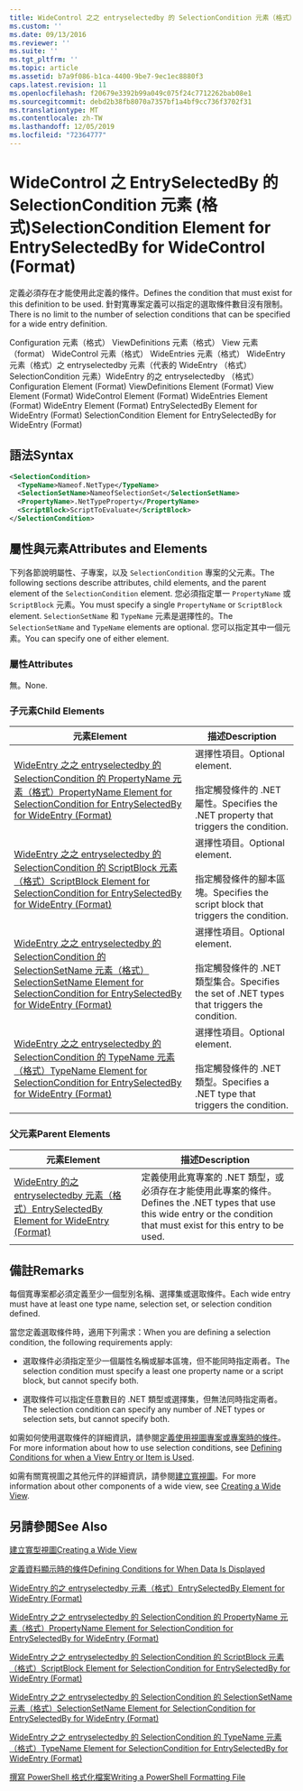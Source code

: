 ```yaml
---
title: WideControl 之之 entryselectedby 的 SelectionCondition 元素（格式） |Microsoft Docs
ms.custom: ''
ms.date: 09/13/2016
ms.reviewer: ''
ms.suite: ''
ms.tgt_pltfrm: ''
ms.topic: article
ms.assetid: b7a9f086-b1ca-4400-9be7-9ec1ec8880f3
caps.latest.revision: 11
ms.openlocfilehash: f20679e3392b99a049c075f24c7712262bab08e1
ms.sourcegitcommit: debd2b38fb8070a7357bf1a4bf9cc736f3702f31
ms.translationtype: MT
ms.contentlocale: zh-TW
ms.lasthandoff: 12/05/2019
ms.locfileid: "72364777"
---
```

# <a name="selectioncondition-element-for-entryselectedby-for-widecontrol-format"></a><span data-ttu-id="88803-102">WideControl 之 EntrySelectedBy 的 SelectionCondition 元素 (格式)</span><span class="sxs-lookup"><span data-stu-id="88803-102">SelectionCondition Element for EntrySelectedBy for WideControl (Format)</span></span>

<span data-ttu-id="88803-103">定義必須存在才能使用此定義的條件。</span><span class="sxs-lookup"><span data-stu-id="88803-103">Defines the condition that must exist for this definition to be used.</span></span> <span data-ttu-id="88803-104">針對寬專案定義可以指定的選取條件數目沒有限制。</span><span class="sxs-lookup"><span data-stu-id="88803-104">There is no limit to the number of selection conditions that can be specified for a wide entry definition.</span></span>

<span data-ttu-id="88803-105">Configuration 元素（格式） ViewDefinitions 元素（格式） View 元素（format） WideControl 元素（格式） WideEntries 元素（格式） WideEntry 元素（格式）之 entryselectedby 元素（代表的 WideEntry （格式） SelectionCondition 元素）WideEntry 的之 entryselectedby （格式）</span><span class="sxs-lookup"><span data-stu-id="88803-105">Configuration Element (Format) ViewDefinitions Element (Format) View Element (Format) WideControl Element (Format) WideEntries Element (Format) WideEntry Element (Format) EntrySelectedBy Element for WideEntry (Format) SelectionCondition Element for EntrySelectedBy for WideEntry (Format)</span></span>

## <a name="syntax"></a><span data-ttu-id="88803-106">語法</span><span class="sxs-lookup"><span data-stu-id="88803-106">Syntax</span></span>

```xml
<SelectionCondition>
  <TypeName>Nameof.NetType</TypeName>
  <SelectionSetName>NameofSelectionSet</SelectionSetName>
  <PropertyName>.NetTypeProperty</PropertyName>
  <ScriptBlock>ScriptToEvaluate</ScriptBlock>
</SelectionCondition>
```

## <a name="attributes-and-elements"></a><span data-ttu-id="88803-107">屬性與元素</span><span class="sxs-lookup"><span data-stu-id="88803-107">Attributes and Elements</span></span>

<span data-ttu-id="88803-108">下列各節說明屬性、子專案，以及 `SelectionCondition` 專案的父元素。</span><span class="sxs-lookup"><span data-stu-id="88803-108">The following sections describe attributes, child elements, and the parent element of the `SelectionCondition` element.</span></span> <span data-ttu-id="88803-109">您必須指定單一 `PropertyName` 或 `ScriptBlock` 元素。</span><span class="sxs-lookup"><span data-stu-id="88803-109">You must specify a single `PropertyName` or `ScriptBlock` element.</span></span> <span data-ttu-id="88803-110">`SelectionSetName` 和 `TypeName` 元素是選擇性的。</span><span class="sxs-lookup"><span data-stu-id="88803-110">The `SelectionSetName` and `TypeName` elements are optional.</span></span> <span data-ttu-id="88803-111">您可以指定其中一個元素。</span><span class="sxs-lookup"><span data-stu-id="88803-111">You can specify one of either element.</span></span>

### <a name="attributes"></a><span data-ttu-id="88803-112">屬性</span><span class="sxs-lookup"><span data-stu-id="88803-112">Attributes</span></span>

<span data-ttu-id="88803-113">無。</span><span class="sxs-lookup"><span data-stu-id="88803-113">None.</span></span>

### <a name="child-elements"></a><span data-ttu-id="88803-114">子元素</span><span class="sxs-lookup"><span data-stu-id="88803-114">Child Elements</span></span>

|<span data-ttu-id="88803-115">元素</span><span class="sxs-lookup"><span data-stu-id="88803-115">Element</span></span>|<span data-ttu-id="88803-116">描述</span><span class="sxs-lookup"><span data-stu-id="88803-116">Description</span></span>|
|-------------|-----------------|
|[<span data-ttu-id="88803-117">WideEntry 之之 entryselectedby 的 SelectionCondition 的 PropertyName 元素（格式）</span><span class="sxs-lookup"><span data-stu-id="88803-117">PropertyName Element for SelectionCondition for EntrySelectedBy for WideEntry (Format)</span></span>](./propertyname-element-for-selectioncondition-for-entryselectedby-for-wideentry-format.md)|<span data-ttu-id="88803-118">選擇性項目。</span><span class="sxs-lookup"><span data-stu-id="88803-118">Optional element.</span></span><br /><br /> <span data-ttu-id="88803-119">指定觸發條件的 .NET 屬性。</span><span class="sxs-lookup"><span data-stu-id="88803-119">Specifies the .NET property that triggers the condition.</span></span>|
|[<span data-ttu-id="88803-120">WideEntry 之之 entryselectedby 的 SelectionCondition 的 ScriptBlock 元素（格式）</span><span class="sxs-lookup"><span data-stu-id="88803-120">ScriptBlock Element for SelectionCondition for EntrySelectedBy for WideEntry (Format)</span></span>](./scriptblock-element-for-selectioncondition-for-entryselectedby-for-widecontrol-format.md)|<span data-ttu-id="88803-121">選擇性項目。</span><span class="sxs-lookup"><span data-stu-id="88803-121">Optional element.</span></span><br /><br /> <span data-ttu-id="88803-122">指定觸發條件的腳本區塊。</span><span class="sxs-lookup"><span data-stu-id="88803-122">Specifies the script block that triggers the condition.</span></span>|
|[<span data-ttu-id="88803-123">WideEntry 之之 entryselectedby 的 SelectionCondition 的 SelectionSetName 元素（格式）</span><span class="sxs-lookup"><span data-stu-id="88803-123">SelectionSetName Element for SelectionCondition for EntrySelectedBy for WideEntry (Format)</span></span>](./selectionsetname-element-for-selectioncondition-for-entryselectedby-for-wideentry-format.md)|<span data-ttu-id="88803-124">選擇性項目。</span><span class="sxs-lookup"><span data-stu-id="88803-124">Optional element.</span></span><br /><br /> <span data-ttu-id="88803-125">指定觸發條件的 .NET 類型集合。</span><span class="sxs-lookup"><span data-stu-id="88803-125">Specifies the set of .NET types that triggers the condition.</span></span>|
|[<span data-ttu-id="88803-126">WideEntry 之之 entryselectedby 的 SelectionCondition 的 TypeName 元素（格式）</span><span class="sxs-lookup"><span data-stu-id="88803-126">TypeName Element for SelectionCondition for EntrySelectedBy for WideEntry (Format)</span></span>](./typename-element-for-selectioncondition-for-entryselectedby-for-widecontrol-format.md)|<span data-ttu-id="88803-127">選擇性項目。</span><span class="sxs-lookup"><span data-stu-id="88803-127">Optional element.</span></span><br /><br /> <span data-ttu-id="88803-128">指定觸發條件的 .NET 類型。</span><span class="sxs-lookup"><span data-stu-id="88803-128">Specifies a .NET type that triggers the condition.</span></span>|

### <a name="parent-elements"></a><span data-ttu-id="88803-129">父元素</span><span class="sxs-lookup"><span data-stu-id="88803-129">Parent Elements</span></span>

|<span data-ttu-id="88803-130">元素</span><span class="sxs-lookup"><span data-stu-id="88803-130">Element</span></span>|<span data-ttu-id="88803-131">描述</span><span class="sxs-lookup"><span data-stu-id="88803-131">Description</span></span>|
|-------------|-----------------|
|[<span data-ttu-id="88803-132">WideEntry 的之 entryselectedby 元素（格式）</span><span class="sxs-lookup"><span data-stu-id="88803-132">EntrySelectedBy Element for WideEntry (Format)</span></span>](./entryselectedby-element-for-wideentry-format.md)|<span data-ttu-id="88803-133">定義使用此寬專案的 .NET 類型，或必須存在才能使用此專案的條件。</span><span class="sxs-lookup"><span data-stu-id="88803-133">Defines the .NET types that use this wide entry or the condition that must exist for this entry to be used.</span></span>|

## <a name="remarks"></a><span data-ttu-id="88803-134">備註</span><span class="sxs-lookup"><span data-stu-id="88803-134">Remarks</span></span>

<span data-ttu-id="88803-135">每個寬專案都必須定義至少一個型別名稱、選擇集或選取條件。</span><span class="sxs-lookup"><span data-stu-id="88803-135">Each wide entry must have at least one type name, selection set, or selection condition defined.</span></span>

<span data-ttu-id="88803-136">當您定義選取條件時，適用下列需求：</span><span class="sxs-lookup"><span data-stu-id="88803-136">When you are defining a selection condition, the following requirements apply:</span></span>

- <span data-ttu-id="88803-137">選取條件必須指定至少一個屬性名稱或腳本區塊，但不能同時指定兩者。</span><span class="sxs-lookup"><span data-stu-id="88803-137">The selection condition must specify a least one property name or a script block, but cannot specify both.</span></span>

- <span data-ttu-id="88803-138">選取條件可以指定任意數目的 .NET 類型或選擇集，但無法同時指定兩者。</span><span class="sxs-lookup"><span data-stu-id="88803-138">The selection condition can specify any number of .NET types or selection sets, but cannot specify both.</span></span>

<span data-ttu-id="88803-139">如需如何使用選取條件的詳細資訊，請參閱[定義使用視圖專案或專案時的條件](./defining-conditions-for-displaying-data.md)。</span><span class="sxs-lookup"><span data-stu-id="88803-139">For more information about how to use selection conditions, see [Defining Conditions for when a View Entry or Item is Used](./defining-conditions-for-displaying-data.md).</span></span>

<span data-ttu-id="88803-140">如需有關寬視圖之其他元件的詳細資訊，請參閱[建立寬視圖](./creating-a-wide-view.md)。</span><span class="sxs-lookup"><span data-stu-id="88803-140">For more information about other components of a wide view, see [Creating a Wide View](./creating-a-wide-view.md).</span></span>

## <a name="see-also"></a><span data-ttu-id="88803-141">另請參閱</span><span class="sxs-lookup"><span data-stu-id="88803-141">See Also</span></span>

[<span data-ttu-id="88803-142">建立寬型視圖</span><span class="sxs-lookup"><span data-stu-id="88803-142">Creating a Wide View</span></span>](./creating-a-wide-view.md)

[<span data-ttu-id="88803-143">定義資料顯示時的條件</span><span class="sxs-lookup"><span data-stu-id="88803-143">Defining Conditions for When Data Is Displayed</span></span>](./defining-conditions-for-displaying-data.md)

[<span data-ttu-id="88803-144">WideEntry 的之 entryselectedby 元素（格式）</span><span class="sxs-lookup"><span data-stu-id="88803-144">EntrySelectedBy Element for WideEntry (Format)</span></span>](./entryselectedby-element-for-wideentry-format.md)

[<span data-ttu-id="88803-145">WideEntry 之之 entryselectedby 的 SelectionCondition 的 PropertyName 元素（格式）</span><span class="sxs-lookup"><span data-stu-id="88803-145">PropertyName Element for SelectionCondition for EntrySelectedBy for WideEntry (Format)</span></span>](./propertyname-element-for-selectioncondition-for-entryselectedby-for-wideentry-format.md)

[<span data-ttu-id="88803-146">WideEntry 之之 entryselectedby 的 SelectionCondition 的 ScriptBlock 元素（格式）</span><span class="sxs-lookup"><span data-stu-id="88803-146">ScriptBlock Element for SelectionCondition for EntrySelectedBy for WideEntry (Format)</span></span>](./scriptblock-element-for-selectioncondition-for-entryselectedby-for-widecontrol-format.md)

[<span data-ttu-id="88803-147">WideEntry 之之 entryselectedby 的 SelectionCondition 的 SelectionSetName 元素（格式）</span><span class="sxs-lookup"><span data-stu-id="88803-147">SelectionSetName Element for SelectionCondition for EntrySelectedBy for WideEntry (Format)</span></span>](./selectionsetname-element-for-selectioncondition-for-entryselectedby-for-wideentry-format.md)

[<span data-ttu-id="88803-148">WideEntry 之之 entryselectedby 的 SelectionCondition 的 TypeName 元素（格式）</span><span class="sxs-lookup"><span data-stu-id="88803-148">TypeName Element for SelectionCondition for EntrySelectedBy for WideEntry (Format)</span></span>](./typename-element-for-selectioncondition-for-entryselectedby-for-widecontrol-format.md)

[<span data-ttu-id="88803-149">撰寫 PowerShell 格式化檔案</span><span class="sxs-lookup"><span data-stu-id="88803-149">Writing a PowerShell Formatting File</span></span>](./writing-a-powershell-formatting-file.md)
